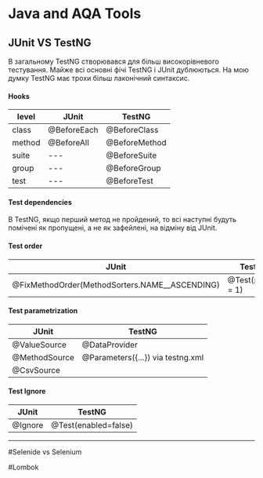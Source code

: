 # Java and AQA Tools

## JUnit VS TestNG
В загальному TestNG створювався для більш високорівневого тестування. Майже всі основні фічі TestNG i JUnit
 дублюються. На мою думку TestNG має трохи більш лаконічний синтаксис.

#### Hooks
| level | JUnit | TestNG |
| --- | --- | --- |
| class | @BeforeEach | @BeforeClass |
| method | @BeforeAll | @BeforeMethod |
| suite | --- | @BeforeSuite |
| group | --- | @BeforeGroup |
| test | --- | @BeforeTest |

#### Test dependencies
В TestNG, якщо перший метод не пройдений, то всі наступні будуть помічені як пропущені, а не як зафейлені, на відміну від JUnit.

#### Test order
| JUnit | TestNG |
| --- | --- |
| @FixMethodOrder(MethodSorters.NAME__ASCENDING) | @Test(priority = 1) |

#### Test parametrization
| JUnit | TestNG |
| --- | --- |
| @ValueSource | @DataProvider |
| @MethodSource | @Parameters({...}) via testng.xml|
| @CsvSource |  |

#### Test Ignore
| JUnit | TestNG |
| --- | --- |
| @Ignore | @Test(enabled=false) |
---

#Selenide vs Selenium

#Lombok